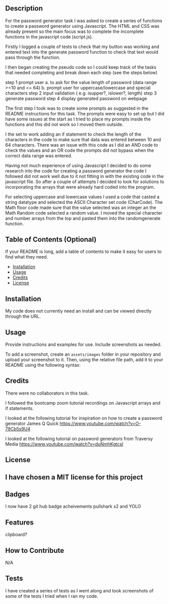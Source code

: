 # <Password Generator>

## Description


For the password generator task I was asked to create a series of functions to create a password generator using Javascript. The HTML and  CSS 
was already present so the main focus was to complete the incomplete functions in the javascript code (script.js).

Firstly I logged a couple of tests to check that my button was working and entered text into the generate password function to check that text 
would pass through the function.

I then began creating the pseudo code so I could keep track of the tasks that needed completing and break down each step (see the steps below)


  step 1 prompt user
      a. to ask for the value length of password (data range >=10 and <= 64)
     b. prompt user for uppercase/lowercase and special characters
 step 2 input validation ( e.g. isupper?, islower?, length)
 step 3 generate password
 step 4 display generated password on webpage

 The first step I took was to create some prompts as suggested in the README instructions for this task. The prompts were easy to set up but I did have some issues at the start 
 as I tried to place my prompts inside the functions and this did not work so I moved them outside. 

 I the set to work adding an if statement to check the length of the characters in the code to make sure that data was entered between 10 and 64 characters. There was an issue with this code
 as I did an AND code to check the values and an OR code the prompts did not bypass when the correct data range was entered.

 Having not much experience of using Javascript I decided to do some research into the code for creating a password generator the code I followed did not work
 well due to it not fitting in with the existing code in the javascript file. So after a couple of attempts I decided to look for solutions to incorporating the arrays 
 that were already hard coded into the program.

 For selecting uppercase and lowercase values I used a code that casted a string datatype and selected the ASCII Character set code (CharCode). The Math floor code made sure that the value selected was an integer an the Math Random code selected a random value.  I moved the special character and number arrays from the top and pasted them into the randomgenerate function.

 
   





## Table of Contents (Optional)

If your README is long, add a table of contents to make it easy for users to find what they need.

- [Installation](#installation)
- [Usage](#usage)
- [Credits](#credits)
- [License](#license)

## Installation

My code does not currently need an install and can be viewed directly through the URL.

## Usage

Provide instructions and examples for use. Include screenshots as needed.

To add a screenshot, create an `assets/images` folder in your repository and upload your screenshot to it. Then, using the relative file path, add it to your README using the following syntax:





## Credits

There were no collaborators in this task.


I followed the bootcamp zoom tutorial recordings on Javascript arrays and if statements. 

I looked at the following tutorial for inspiration on how to create a password generator James Q Quick
https://www.youtube.com/watch?v=O-79Cb5s9U4


I looked at the following tutorial on password generators from Traversy Media
https://www.youtube.com/watch?v=duNmhKgtcsI


## License

I have chosen a MIT license for this project
---

## Badges

I now have 2 git hub badge acheivements pullshark x2 and YOLO

## Features

clipboard?

## How to Contribute

N/A

## Tests

I have created a series of tests as I went along and took screenshots of some of the tests I tried when I ran my code.

